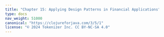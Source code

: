 ```yaml
---
title: "Chapter 15: Applying Design Patterns in Financial Applications"
type: docs
nav_weight: 51000
canonical: "https://clojureforjava.com/3/5/1"
license: "© 2024 Tokenizer Inc. CC BY-NC-SA 4.0"
---
```

